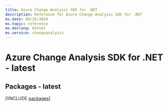 ```yaml
---
title: Azure Change Analysis SDK for .NET
description: Reference for Azure Change Analysis SDK for .NET
ms.date: 08/26/2024
ms.topic: reference
ms.devlang: dotnet
ms.service: changeanalysis
---
```

# Azure Change Analysis SDK for .NET - latest
## Packages - latest
[!INCLUDE [packages](change-analysis-index.md)]